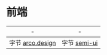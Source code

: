 # 前端

| - | - |
|:-----:|:-----:|
| 字节 [arco.design](https://arco.design/) | 字节 [semi-ui](http://semi.design/zh-CN/start/getting-started) |



